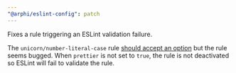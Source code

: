 ```yaml
---
"@arphi/eslint-config": patch
---
```


Fixes a rule triggering an ESLint validation failure.

The `unicorn/number-literal-case` rule [should accept an option](https://github.com/sindresorhus/eslint-plugin-unicorn/blob/main/docs/rules/number-literal-case.md) but the rule seems bugged. When `prettier` is not set to `true`, the rule is not deactivated so ESLint will fail to validate the rule.
